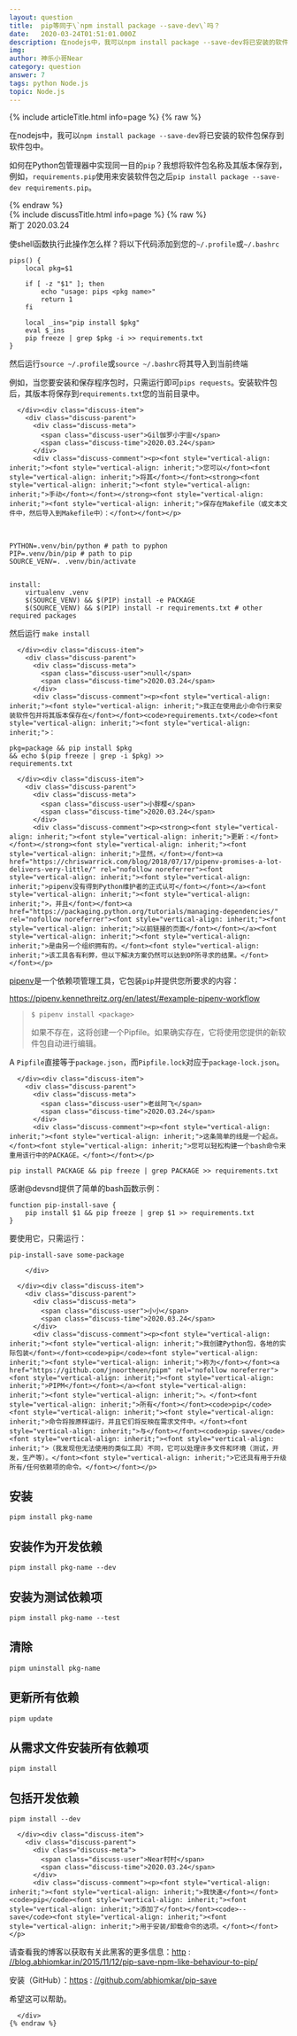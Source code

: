 ```yaml
---
layout: question
title:  pip等同于\`npm install package --save-dev\`吗？
date:   2020-03-24T01:51:01.000Z
description: 在nodejs中，我可以npm install package --save-dev将已安装的软件包保存到软件包中。如何在Python包管理器中实现同...
img: 
author: 神乐小哥Near
category: question
answer: 7
tags: python Node.js
topic: Node.js
---
```

<div class="article-root">
  <div class="article">
    {% include articleTitle.html info=page %}
    {% raw %}
    <div class="article-content"><p><font style="vertical-align: inherit;"><font style="vertical-align: inherit;">在nodejs中，我可以</font></font><code>npm install package --save-dev</code><font style="vertical-align: inherit;"><font style="vertical-align: inherit;">将已安装的软件包保存到软件包中。</font></font></p>

<p><font style="vertical-align: inherit;"><font style="vertical-align: inherit;">如何在Python包管理器中实现同一目的</font></font><code>pip</code><font style="vertical-align: inherit;"><font style="vertical-align: inherit;">？</font><font style="vertical-align: inherit;">我想将软件包名称及其版本保存到，例如，</font></font><code>requirements.pip</code><font style="vertical-align: inherit;"><font style="vertical-align: inherit;">使用来安装软件包之后</font></font><code>pip install package --save-dev requirements.pip</code><font style="vertical-align: inherit;"><font style="vertical-align: inherit;">。</font></font></p></div>
    {% endraw %}
  </div>

  <div class="discuss-wrapper">
    {% include discussTitle.html info=page %}
    {% raw %}
    <div class="discuss-item">
        <div class="discuss-parent">
          <div class="discuss-meta">
            <span class="discuss-user">斯丁</span>
            <span class="discuss-time">2020.03.24</span>
          </div>
          <div class="discuss-comment"><p><font style="vertical-align: inherit;"><font style="vertical-align: inherit;">使shell函数执行此操作怎么样？</font><font style="vertical-align: inherit;">将以下代码添加到您的</font></font><code>~/.profile</code><font style="vertical-align: inherit;"><font style="vertical-align: inherit;">或</font></font><code>~/.bashrc</code> </p>

<pre><code>pips() {<font></font>
    local pkg=$1<font></font>
<font></font>
    if [ -z "$1" ]; then<font></font>
        echo "usage: pips &lt;pkg name&gt;"<font></font>
        return 1<font></font>
    fi<font></font>
<font></font>
    local _ins="pip install $pkg"<font></font>
    eval $_ins<font></font>
    pip freeze | grep $pkg -i &gt;&gt; requirements.txt<font></font>
}<font></font>
</code></pre>

<p><font style="vertical-align: inherit;"><font style="vertical-align: inherit;">然后运行</font></font><code>source ~/.profile</code><font style="vertical-align: inherit;"><font style="vertical-align: inherit;">或</font></font><code>source ~/.bashrc</code><font style="vertical-align: inherit;"><font style="vertical-align: inherit;">将其导入到当前终端</font></font></p>

<p><font style="vertical-align: inherit;"><font style="vertical-align: inherit;">例如，当您要安装和保存程序包时，只需运行即可</font></font><code>pips requests</code><font style="vertical-align: inherit;"><font style="vertical-align: inherit;">。</font><font style="vertical-align: inherit;">安装软件包后，其版本将保存到</font></font><code>requirements.txt</code><font style="vertical-align: inherit;"><font style="vertical-align: inherit;">您的当前目录中。</font></font></p></div>
        </div>
        
      </div><div class="discuss-item">
        <div class="discuss-parent">
          <div class="discuss-meta">
            <span class="discuss-user">Gil伽罗小宇宙</span>
            <span class="discuss-time">2020.03.24</span>
          </div>
          <div class="discuss-comment"><p><font style="vertical-align: inherit;"><font style="vertical-align: inherit;">您可以</font><font style="vertical-align: inherit;">将其</font></font><strong><font style="vertical-align: inherit;"><font style="vertical-align: inherit;">手动</font></font></strong><font style="vertical-align: inherit;"><font style="vertical-align: inherit;">保存在Makefile（或文本文件中，然后导入到Makefile中）：</font></font></p>

<p><br></p>

<pre><code>PYTHON=.venv/bin/python # path to pyphon<font></font>
PIP=.venv/bin/pip # path to pip<font></font>
SOURCE_VENV=. .venv/bin/activate<font></font>
<font></font>
<font></font>
install:<font></font>
    virtualenv .venv<font></font>
    $(SOURCE_VENV) &amp;&amp; $(PIP) install -e PACKAGE<font></font>
    $(SOURCE_VENV) &amp;&amp; $(PIP) install -r requirements.txt # other required packages<font></font>
</code></pre>

<p><font style="vertical-align: inherit;"><font style="vertical-align: inherit;">然后运行 </font></font><code>make install</code>
<br></p></div>
        </div>
        
      </div><div class="discuss-item">
        <div class="discuss-parent">
          <div class="discuss-meta">
            <span class="discuss-user">null</span>
            <span class="discuss-time">2020.03.24</span>
          </div>
          <div class="discuss-comment"><p><font style="vertical-align: inherit;"><font style="vertical-align: inherit;">我正在使用此小命令行来安装软件包并将其版本保存在</font></font><code>requirements.txt</code><font style="vertical-align: inherit;"><font style="vertical-align: inherit;">： 
</font></font><code>pkg=package &amp;&amp; pip install $pkg &amp;&amp; echo $(pip freeze | grep -i $pkg) &gt;&gt; requirements.txt</code></p></div>
        </div>
        
      </div><div class="discuss-item">
        <div class="discuss-parent">
          <div class="discuss-meta">
            <span class="discuss-user">小胖樱</span>
            <span class="discuss-time">2020.03.24</span>
          </div>
          <div class="discuss-comment"><p><strong><font style="vertical-align: inherit;"><font style="vertical-align: inherit;">更新：</font></font></strong><font style="vertical-align: inherit;"><font style="vertical-align: inherit;">显然，</font></font><a href="https://chriswarrick.com/blog/2018/07/17/pipenv-promises-a-lot-delivers-very-little/" rel="nofollow noreferrer"><font style="vertical-align: inherit;"><font style="vertical-align: inherit;">pipenv没有得到Python维护者的正式认可</font></font></a><font style="vertical-align: inherit;"><font style="vertical-align: inherit;">，并且</font></font><a href="https://packaging.python.org/tutorials/managing-dependencies/" rel="nofollow noreferrer"><font style="vertical-align: inherit;"><font style="vertical-align: inherit;">以前链接的页面</font></font></a><font style="vertical-align: inherit;"><font style="vertical-align: inherit;">是由另一个组织拥有的。</font><font style="vertical-align: inherit;">该工具各有利弊，但以下解决方案仍然可以达到OP所寻求的结果。</font></font></p>

<p><a href="https://pipenv.kennethreitz.org/" rel="nofollow noreferrer"><font style="vertical-align: inherit;"><font style="vertical-align: inherit;">pipenv</font></font></a><font style="vertical-align: inherit;"><font style="vertical-align: inherit;">是一个依赖项管理工具，它包装</font></font><code>pip</code><font style="vertical-align: inherit;"><font style="vertical-align: inherit;">并提供您所要求的内容：</font></font></p>

<p><a href="https://pipenv.kennethreitz.org/en/latest/#example-pipenv-workflow" rel="nofollow noreferrer"><font style="vertical-align: inherit;"><font style="vertical-align: inherit;">https://pipenv.kennethreitz.org/en/latest/#example-pipenv-workflow</font></font></a></p>

<blockquote>
  <p><code>$ pipenv install &lt;package&gt;</code></p>
  
  <p><font style="vertical-align: inherit;"><font style="vertical-align: inherit;">如果不存在，这将创建一个Pipfile。</font><font style="vertical-align: inherit;">如果确实存在，它将使用您提供的新软件包自动进行编辑。</font></font></p>
</blockquote>

<p><font style="vertical-align: inherit;"><font style="vertical-align: inherit;">A </font></font><code>Pipfile</code><font style="vertical-align: inherit;"><font style="vertical-align: inherit;">直接等于</font></font><code>package.json</code><font style="vertical-align: inherit;"><font style="vertical-align: inherit;">，而</font></font><code>Pipfile.lock</code><font style="vertical-align: inherit;"><font style="vertical-align: inherit;">对应于</font></font><code>package-lock.json</code><font style="vertical-align: inherit;"><font style="vertical-align: inherit;">。</font></font></p></div>
        </div>
        
      </div><div class="discuss-item">
        <div class="discuss-parent">
          <div class="discuss-meta">
            <span class="discuss-user">老丝阿飞</span>
            <span class="discuss-time">2020.03.24</span>
          </div>
          <div class="discuss-comment"><p><font style="vertical-align: inherit;"><font style="vertical-align: inherit;">这条简单的线是一个起点。</font><font style="vertical-align: inherit;">您可以轻松构建一个bash命令来重用该行中的PACKAGE。</font></font></p>

<pre><code>pip install PACKAGE &amp;&amp; pip freeze | grep PACKAGE &gt;&gt; requirements.txt
</code></pre>

<p><font style="vertical-align: inherit;"><font style="vertical-align: inherit;">感谢@devsnd提供了简单的bash函数示例：</font></font></p>

<pre><code>function pip-install-save { <font></font>
    pip install $1 &amp;&amp; pip freeze | grep $1 &gt;&gt; requirements.txt<font></font>
}<font></font>
</code></pre>

<p><font style="vertical-align: inherit;"><font style="vertical-align: inherit;">要使用它，只需运行：</font></font></p>

<pre><code>pip-install-save some-package
</code></pre></div>
        </div>
        
      </div><div class="discuss-item">
        <div class="discuss-parent">
          <div class="discuss-meta">
            <span class="discuss-user">小小</span>
            <span class="discuss-time">2020.03.24</span>
          </div>
          <div class="discuss-comment"><p><font style="vertical-align: inherit;"><font style="vertical-align: inherit;">我创建Python包，各地的实际包装</font></font><code>pip</code><font style="vertical-align: inherit;"><font style="vertical-align: inherit;">称为</font></font><a href="https://github.com/jnoortheen/pipm" rel="nofollow noreferrer"><font style="vertical-align: inherit;"><font style="vertical-align: inherit;">PIPM</font></font></a><font style="vertical-align: inherit;"><font style="vertical-align: inherit;">。</font><font style="vertical-align: inherit;">所有</font></font><code>pip</code><font style="vertical-align: inherit;"><font style="vertical-align: inherit;">命令将按原样运行，并且它们将反映在需求文件中。</font><font style="vertical-align: inherit;">与</font></font><code>pip-save</code><font style="vertical-align: inherit;"><font style="vertical-align: inherit;">（我发现但无法使用的类似工具）不同，它可以处理许多文件和环境（测试，开发，生产等）。</font><font style="vertical-align: inherit;">它还具有用于升级所有/任何依赖项的命令。</font></font></p>

<h2><font style="vertical-align: inherit;"><font style="vertical-align: inherit;">安装</font></font></h2>

<p><code>pipm install pkg-name</code></p>

<h2><font style="vertical-align: inherit;"><font style="vertical-align: inherit;">安装作为开发依赖</font></font></h2>

<p><code>pipm install pkg-name --dev</code></p>

<h2><font style="vertical-align: inherit;"><font style="vertical-align: inherit;">安装为测试依赖项</font></font></h2>

<p><code>pipm install pkg-name --test</code></p>

<h2><font style="vertical-align: inherit;"><font style="vertical-align: inherit;">清除</font></font></h2>

<p><code>pipm uninstall pkg-name</code></p>

<h2><font style="vertical-align: inherit;"><font style="vertical-align: inherit;">更新所有依赖</font></font></h2>

<p><code>pipm update</code></p>

<h2><font style="vertical-align: inherit;"><font style="vertical-align: inherit;">从需求文件安装所有依赖项</font></font></h2>

<p><code>pipm install</code></p>

<h2><font style="vertical-align: inherit;"><font style="vertical-align: inherit;">包括开发依赖</font></font></h2>

<p><code>pipm install --dev</code></p></div>
        </div>
        
      </div><div class="discuss-item">
        <div class="discuss-parent">
          <div class="discuss-meta">
            <span class="discuss-user">Near村村</span>
            <span class="discuss-time">2020.03.24</span>
          </div>
          <div class="discuss-comment"><p><font style="vertical-align: inherit;"><font style="vertical-align: inherit;">我快速</font></font><code>pip</code><font style="vertical-align: inherit;"><font style="vertical-align: inherit;">添加了</font></font><code>--save</code><font style="vertical-align: inherit;"><font style="vertical-align: inherit;">用于安装/卸载命令的选项。</font></font></p>

<p><font style="vertical-align: inherit;"><font style="vertical-align: inherit;">请查看我的博客以获取有关此黑客的更多信息：</font><a href="http://blog.abhiomkar.in/2015/11/12/pip-save-npm-like-behaviour-to-pip/" rel="nofollow"><font style="vertical-align: inherit;">http</font></a><font style="vertical-align: inherit;"> : 
 </font></font><a href="http://blog.abhiomkar.in/2015/11/12/pip-save-npm-like-behaviour-to-pip/" rel="nofollow"><font style="vertical-align: inherit;"><font style="vertical-align: inherit;">//blog.abhiomkar.in/2015/11/12/pip-save-npm-like-behaviour-to-pip/</font></font></a></p>

<p><font style="vertical-align: inherit;"><font style="vertical-align: inherit;">安装（GitHub）：</font><a href="https://github.com/abhiomkar/pip-save" rel="nofollow"><font style="vertical-align: inherit;">https</font></a><font style="vertical-align: inherit;"> :
 </font></font><a href="https://github.com/abhiomkar/pip-save" rel="nofollow"><font style="vertical-align: inherit;"><font style="vertical-align: inherit;">//github.com/abhiomkar/pip-save</font></font></a></p>

<p><font style="vertical-align: inherit;"><font style="vertical-align: inherit;">希望这可以帮助。</font></font></p></div>
        </div>
        
      </div>
    {% endraw %}
  </div>
<div>
